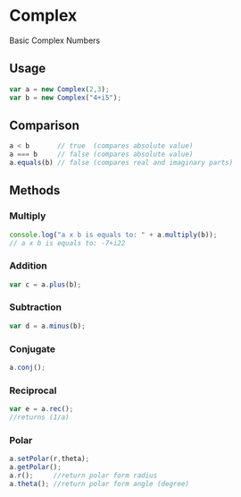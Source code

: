 # Complex
Basic Complex Numbers


## Usage
```javascript
var a = new Complex(2,3);
var b = new Complex("4+i5");
```

## Comparison
```javascript
a < b       // true  (compares absolute value)
a === b     // false (compares absolute value)
a.equals(b) // false (compares real and imaginary parts)
```

## Methods

### Multiply
```javascript
console.log("a x b is equals to: " + a.multiply(b));
// a x b is equals to: -7+i22
```

### Addition
```javascript
var c = a.plus(b);
```
### Subtraction
```javascript
var d = a.minus(b);
```

### Conjugate
```javascript
a.conj();
```
### Reciprocal
```javascript
var e = a.rec();
//returns (1/a)
```

### Polar
```javascript
a.setPolar(r,theta);
a.getPolar();
a.r();     //return polar form radius
a.theta(); //return polar form angle (degree)
```
